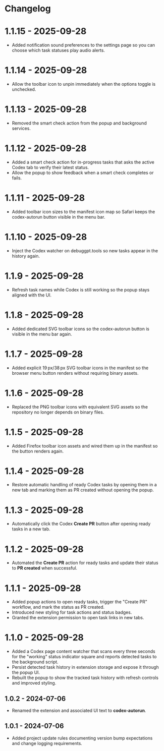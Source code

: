 # Changelog

# 1.1.15 - 2025-09-28
- Added notification sound preferences to the settings page so you can choose which task statuses play audio alerts.

# 1.1.14 - 2025-09-28
- Allow the toolbar icon to unpin immediately when the options toggle is unchecked.

# 1.1.13 - 2025-09-28
- Removed the smart check action from the popup and background services.

# 1.1.12 - 2025-09-28
- Added a smart check action for in-progress tasks that asks the active Codex tab to verify their latest status.
- Allow the popup to show feedback when a smart check completes or fails.

# 1.1.11 - 2025-09-28
- Added toolbar icon sizes to the manifest icon map so Safari keeps the codex-autorun button visible in the menu bar.

# 1.1.10 - 2025-09-28
- Inject the Codex watcher on debuggpt.tools so new tasks appear in the history again.

# 1.1.9 - 2025-09-28
- Refresh task names while Codex is still working so the popup stays aligned with the UI.

# 1.1.8 - 2025-09-28
- Added dedicated SVG toolbar icons so the codex-autorun button is visible in the menu bar again.

# 1.1.7 - 2025-09-28
- Added explicit 19 px/38 px SVG toolbar icons in the manifest so the browser menu button renders without requiring binary assets.

# 1.1.6 - 2025-09-28
- Replaced the PNG toolbar icons with equivalent SVG assets so the repository no longer depends on binary files.

# 1.1.5 - 2025-09-28
- Added Firefox toolbar icon assets and wired them up in the manifest so the button renders again.

# 1.1.4 - 2025-09-28
- Restore automatic handling of ready Codex tasks by opening them in a new tab and marking them as PR created without opening the popup.

# 1.1.3 - 2025-09-28
- Automatically click the Codex **Create PR** button after opening ready tasks in a new tab.

# 1.1.2 - 2025-09-28
- Automated the **Create PR** action for ready tasks and update their status to **PR created** when successful.

# 1.1.1 - 2025-09-28
- Added popup actions to open ready tasks, trigger the "Create PR" workflow, and mark the status as PR created.
- Introduced new styling for task actions and status badges.
- Granted the extension permission to open task links in new tabs.

# 1.1.0 - 2025-09-28
- Added a Codex page content watcher that scans every three seconds for the "working" status indicator square and reports detected tasks to the background script.
- Persist detected task history in extension storage and expose it through the popup UI.
- Rebuilt the popup to show the tracked task history with refresh controls and improved styling.

## 1.0.2 - 2024-07-06
- Renamed the extension and associated UI text to **codex-autorun**.

## 1.0.1 - 2024-07-06
- Added project update rules documenting version bump expectations and change logging requirements.

